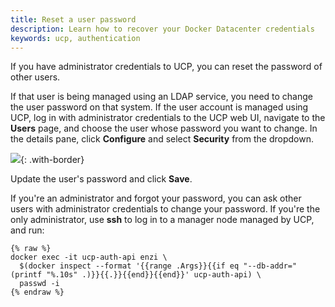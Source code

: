 ```yaml
---
title: Reset a user password
description: Learn how to recover your Docker Datacenter credentials
keywords: ucp, authentication
---
```

If you have administrator credentials to UCP, you can reset the password of other users.

If that user is being managed using an LDAP service, you need to change the user password on that system. If the user account is managed using UCP, log in with administrator credentials to the UCP web UI, navigate to the **Users** page, and choose the user whose password you want to change. In the details pane, click **Configure** and select **Security** from the dropdown.

![](../images/recover-a-user-password-1.png){: .with-border}

Update the user's password and click **Save**.

If you're an administrator and forgot your password, you can ask other users with administrator credentials to change your password. If you're the only administrator, use **ssh** to log in to a manager node managed by UCP, and run:

```none
{% raw %}
docker exec -it ucp-auth-api enzi \
  $(docker inspect --format '{{range .Args}}{{if eq "--db-addr=" (printf "%.10s" .)}}{{.}}{{end}}{{end}}' ucp-auth-api) \
  passwd -i
{% endraw %}  
```